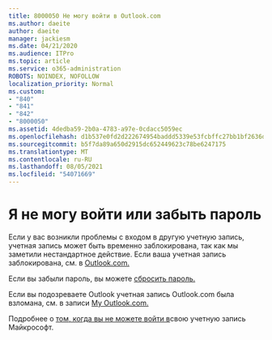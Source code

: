 ```yaml
---
title: 8000050 Не могу войти в Outlook.com
ms.author: daeite
author: daeite
manager: jackiesm
ms.date: 04/21/2020
ms.audience: ITPro
ms.topic: article
ms.service: o365-administration
ROBOTS: NOINDEX, NOFOLLOW
localization_priority: Normal
ms.custom:
- "840"
- "841"
- "842"
- "8000050"
ms.assetid: 4dedba59-2b0a-4783-a97e-0cdacc5059ec
ms.openlocfilehash: d1b537e0fd2d222674954baddd5339e53fcbffc27bb1bf2636d93895137f320b
ms.sourcegitcommit: b5f7da89a650d2915dc652449623c78be6247175
ms.translationtype: MT
ms.contentlocale: ru-RU
ms.lasthandoff: 08/05/2021
ms.locfileid: "54071669"
---
```

# <a name="i-cant-sign-in-or-forgot-my-password"></a>Я не могу войти или забыть пароль

Если у вас возникли проблемы с входом в другую учетную запись, учетная запись может быть временно заблокирована, так как мы заметили нестандартное действие. Если ваша учетная запись заблокирована, см. в [Outlook.com.](https://support.office.com/article/f4ad2701-d166-4d8b-8a6a-9af2a1f8a4c4?wt.mc_id=Office_Outlook_com_Alchemy)
  
Если вы забыли пароль, вы можете [сбросить пароль.](https://go.microsoft.com/fwlink/p/?linkid=841909)
  
Если вы подозреваете Outlook учетная запись Outlook.com была взломана, см. в записи [My Outlook.com.](https://support.office.com/article/35993ac5-ac2f-494e-aacb-5232dda453d8?wt.mc_id=Office_Outlook_com_Alchemy)
  
Подробнее о [том, когда вы не можете войти в](https://go.microsoft.com/fwlink/p/?linkid=842227)свою учетную запись Майкрософт.
  